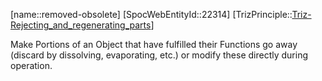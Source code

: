 ﻿---
type: TrizPrincipleSub
aliases:
- removed-obsolete
license: CC BY-SA 4.0
copyright: https://github.com/SpocWeb
IsDeleted: false
IsReadOnly: false
Confidential: public
tags: 
- Triz/Principle/Sub
---
[name::removed-obsolete]
[SpocWebEntityId::22314]
[TrizPrinciple::[Triz-Rejecting_and_regenerating_parts](tech/Triz/Principle/Triz-Rejecting_and_regenerating_parts.md)]

Make Portions of an Object that have fulfilled their Functions go away (discard by dissolving, evaporating, etc.) or modify these directly during operation.
